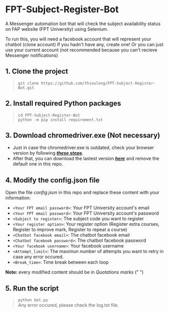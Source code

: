 # FPT-Subject-Register-Bot
A Messenger automation bot that will check the subject availability status on FAP website (FPT University) using Selenium.  
  
To run this, you will need a facebook account that will represent your chatbot (clone account) If you hadn't have any, create one! Or you can just use your current account (not recommended because you can't recieve Messenger notifications)
  
## 1. Clone the project
> `git clone https://github.com/thieulong/FPT-Subject-Register-Bot.git`  

## 2. Install required Python packages
> `cd FPT-Subject-Register-Bot`  
> `python -m pip install requirement.txt`  

## 3. Download chromedriver.exe (Not necessary)
- Just in case the chromedriver.exe is outdated, check your browser version by following [***these steps***](https://www.businessinsider.com/what-version-of-google-chrome-do-i-have).  
- After that, you can download the lastest version [***here***](https://chromedriver.chromium.org/downloads) and remove the default one in this repo.   

## 4. Modify the config.json file
Open the file *config.json* in this repo and replace these content with your information:  
- `<Your FPT email password>`: Your FPT University account's email
- `<Your FPT email password>`: Your FPT University account's password
- `<Subject to register>`: The subject code you want to register
- `<Your register option>`: Your register option (Register extra courses, Register to improve mark, Register to repeat a course)
- `<Chatbot facebook email>`: The chatbot facebook email 
- `<Chatbot facebook password>`: The chatbot facebook password
- `<Your facebook username>`: Your facebook username 
- `<Attempt_limit>`: The maximun number of attempts you want to retry in case any error occured.
- `<Break_time>`: Time break between each loop
  
**Note:** every modified content should be in *Quotations marks* (" ")

## 5. Run the script
> `python bot.py`  
Any error occured, please check the log.txt file.
